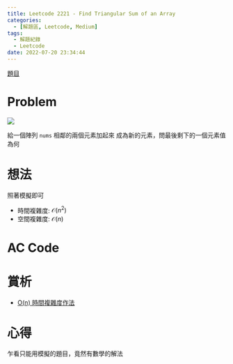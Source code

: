 ```yaml
---
title: Leetcode 2221 - Find Triangular Sum of an Array
categories:
  - [解題區, Leetcode, Medium]
tags:
  - 解題紀錄
  - Leetcode
date: 2022-07-20 23:34:44
---
```


[題目](https://leetcode.com/problems/find-triangular-sum-of-an-array/)

# Problem

![](https://i.imgur.com/r7HM3Zc.png)

給一個陣列 `nums` 相鄰的兩個元素加起來 $% 10$ 成為新的元素，問最後剩下的一個元素值為何

# 想法

照著模擬即可

- 時間複雜度: $\mathcal{O}(n^2)$
- 空間複雜度: $\mathcal{O}(n)$

# AC Code
<script src="https://emgithub.com/embed.js?target=https%3A%2F%2Fgithub.com%2Froy4801%2Fsolved_problems%2Fblob%2Fmaster%2Fleetcode%2F2221.cpp%23L17-L30&style=github&showBorder=on&showLineNumbers=on&showFileMeta=on&showCopy=on"></script>

# 賞析

- [O(n) 時間複雜度作法](https://leetcode.com/problems/find-triangular-sum-of-an-array/discuss/1907380)

# 心得

乍看只能用模擬的題目，竟然有數學的解法

